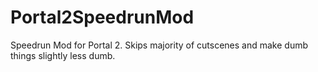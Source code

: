 # Portal2SpeedrunMod
Speedrun Mod for Portal 2. Skips majority of cutscenes and make dumb things slightly less dumb.
